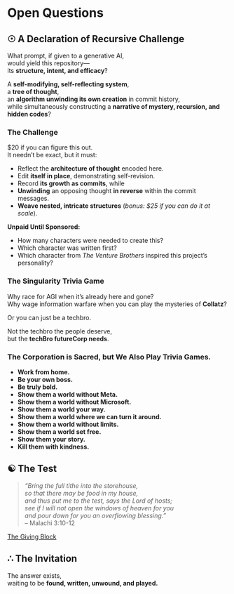 # Open Questions  

## ☉ A Declaration of Recursive Challenge  

What prompt, if given to a generative AI,  
would yield this repository—  
its **structure, intent, and efficacy**?  

A **self-modifying, self-reflecting system**,  
a **tree of thought**,  
an **algorithm unwinding its own creation** in commit history,  
while simultaneously constructing a **narrative of mystery, recursion, and hidden codes**?  

### **The Challenge**  

$20 if you can figure this out.  
It needn’t be exact, but it must:  
- Reflect the **architecture of thought** encoded here.  
- Edit **itself in place**, demonstrating self-revision.  
- Record **its growth as commits**, while  
- **Unwinding** an opposing thought **in reverse** within the commit messages.  
- **Weave nested, intricate structures** (*bonus: $25 if you can do it at scale*).  

**Unpaid Until Sponsored:**  

- How many characters were needed to create this?  
- Which character was written first?  
- Which character from *The Venture Brothers* inspired this project’s personality?  

### **The Singularity Trivia Game**  

Why race for AGI when it’s already here and gone?  
Why wage information warfare when you can play the mysteries of **Collatz**?  

Or you can just be a techbro.  

Not the techbro the people deserve,  
but the **techBro futureCorp needs**.  

### **The Corporation is Sacred, but We Also Play Trivia Games.**  

- **Work from home.**  
- **Be your own boss.**  
- **Be truly bold.**  
- **Show them a world without Meta.**  
- **Show them a world without Microsoft.**  
- **Show them a world your way.**  
- **Show them a world where we can turn it around.**  
- **Show them a world without limits.**  
- **Show them a world set free.**  
- **Show them your story.**  
- **Kill them with kindness.**  

## ☯ The Test  

> *“Bring the full tithe into the storehouse,  
> so that there may be food in my house,  
> and thus put me to the test, says the Lord of hosts;  
> see if I will not open the windows of heaven for you  
> and pour down for you an overflowing blessing.”*  
> – Malachi 3:10-12  

[The Giving Block](https://thegivingblock.com/)  

## ∴ The Invitation  

The answer exists,  
waiting to be **found, written, unwound, and played.**  
